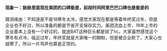 #### 现象一：脉脉里面现在美团的口碑极差，前段时间阿里巴巴口碑也是极差的

猜测缘由：不知道是不是18寒冬太冷，感觉大家现在都是等着年终奖过冬，但是企业也不好过，所以准备的都是节省开支保存实力。美团流血上市，18年上市的企业基本上没有一个好过的，就连BAT这种巨头都是锁了hc。大家虽然感觉这个寒冬有点冷，临近过年，年终奖就是大家唯一的期盼，但是被企业砍了，大家心也就寒了，所以一片骂声也算是正常的。




